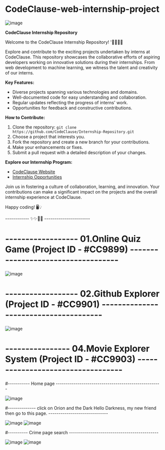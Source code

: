 # CodeClause-web-internship-project
![image](https://github.com/SumitKumargiri/CodeClause-web-internship-project/assets/96234273/284f31ac-66b8-43e0-b82c-cb7bbcb06123)

**CodeClause Internship Repository**

Welcome to the CodeClause Internship Repository! '🚀🚀📌📌

Explore and contribute to the exciting projects undertaken by interns at CodeClause. This repository showcases the collaborative efforts of aspiring developers working on innovative solutions during their internships. From web development to machine learning, we witness the talent and creativity of our interns.

**Key Features:**
- Diverse projects spanning various technologies and domains.
- Well-documented code for easy understanding and collaboration.
- Regular updates reflecting the progress of interns' work.
- Opportunities for feedback and constructive contributions.

**How to Contribute:**
1. Clone the repository: `git clone https://github.com/CodeClause/Internship-Repository.git`
2. Choose a project that interests you.
3. Fork the repository and create a new branch for your contributions.
4. Make your enhancements or fixes.
5. Submit a pull request with a detailed description of your changes.

**Explore our Internship Program:**
- [CodeClause Website](https://www.codeclause.com)
- [Internship Opportunities](https://www.codeclause.com/careers/internships)

Join us in fostering a culture of collaboration, learning, and innovation. Your contributions can make a significant impact on the projects and the overall internship experience at CodeClause.

Happy coding! 🖥️💡

------------ ✨✨🏅🏅 -----------------------

# ------------------ 01.Online Quiz Game (Project ID - #CC9899)  -----------------------------------

![image](https://github.com/SumitKumargiri/CodeClause-web-internship-project/assets/96234273/59ab76f1-a31f-4732-9907-c6c02b488140)



# ------------------ 02.Github Explorer (Project ID - #CC9901)  --------------------------------------

![image](https://github.com/SumitKumargiri/CodeClause-web-internship-project/assets/96234273/0eaf2e95-5225-45d4-881b-9193f678789c)


#   ----------------  04.Movie Explorer System (Project ID - #CC9903) ----------------------------------

#----------- Home page -----------------------------------------------------


![image](https://github.com/SumitKumargiri/CodeClause-web-internship-project/assets/96234273/ef12a666-cafa-4f9f-8f44-4922a1dc199b)


#-------------- click on Orion and the Dark Hello Darkness, my new friend then go to this page. ------------------------------

![image](https://github.com/SumitKumargiri/CodeClause-web-internship-project/assets/96234273/0c2a2004-caff-4e73-8bcc-276ba0f5979e)
![image](https://github.com/SumitKumargiri/CodeClause-web-internship-project/assets/96234273/9a8a4ac7-62f2-40d8-80ec-a484bcb03e9e)



#---------- Crime page search ---------------------------------------------


![image](https://github.com/SumitKumargiri/CodeClause-web-internship-project/assets/96234273/f0265c3f-8250-4f3a-a485-a55593d5118f)
![image](https://github.com/SumitKumargiri/CodeClause-web-internship-project/assets/96234273/0ac12d63-9f60-44a1-a466-bc3aa4b7e35f)

